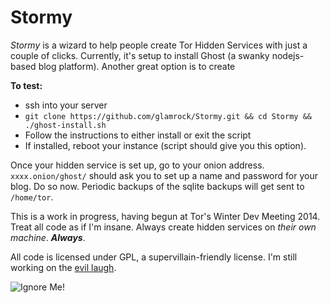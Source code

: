Stormy
=========

*Stormy* is a wizard to help people create Tor Hidden Services with just a couple of clicks. Currently, it's setup to install Ghost (a swanky nodejs-based blog platform). Another great option is to create 

**To test:**
* ssh into your server
* `git clone https://github.com/glamrock/Stormy.git && cd Stormy && ./ghost-install.sh`
* Follow the instructions to either install or exit the script
* If installed, reboot your instance (script should give you this option).

Once your hidden service is set up, go to your onion address. `xxxx.onion/ghost/` should ask you to set up a name and password for your blog. Do so now. Periodic backups of the sqlite backups will get sent to `/home/tor`.

This is a work in progress, having begun at Tor's Winter Dev Meeting 2014. Treat all code as if I'm insane. Always create hidden services on *their own machine*. ***Always***.

All code is licensed under GPL, a supervillain-friendly license. I'm still working on the [evil laugh](http://www.youtube.com/watch?v=IGqwqxRF598).

![Ignore Me!](http://i.imgur.com/1xV099o.jpg)
